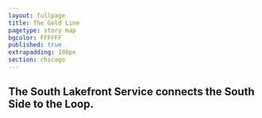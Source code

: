 ```yaml
---
layout: fullpage
title: The Gold Line
pagetype: story map
bgcolor: FFFFFF
published: true
extrapadding: 100px
section: chicago
---
```


<!-- <div class="mapstage"></div> -->

## The South Lakefront Service connects the South Side to the Loop.